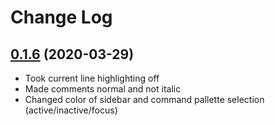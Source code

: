 # Change Log

<a name="0.1.6"></a>

## [0.1.6](https://github.com/PiyushDatta/simple_red_white_dark/commit/244b5bce8329e16fc96f748eaf6872851c1f443f) (2020-03-29)

- Took current line highlighting off
- Made comments normal and not italic
- Changed color of sidebar and command pallette selection (active/inactive/focus)
